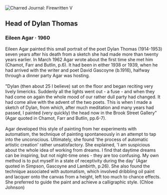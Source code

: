 <div class="artwork-of-the-day">
  <div class="container">
    <div class="img-wrapper">
      <img
        src="https://uploads8.wikiart.org/images/eileen-agar/head-of-dylan-thomas-1960.jpg!Large.jpg"
        alt="Charred Journal: Firewritten V" />
    </div>
    <div class="artwork-detail">
      <div class="artwork-origin"> 
        <h2 class="artwork-name">Head of Dylan Thomas</h2>
        <h3 class="artist">
          Eileen Agar
                    ·  1960
        </h3>
      </div>
      <p class="description">
        <span class="artwork-description-text ng-binding" ng-bind-html="viewModel.ArtworkOfTheDay.Description | unsafe">Eileen Agar painted this small portrait of the poet Dylan Thomas (1914-1953) seven years after his death from a sketch she had made more than twenty years earlier. In March 1962 Agar wrote about the first time she met him (Chamot, Farr and Butlin, p.6). It had been in either 1938 or 1939, when he had arrived with the writer and poet David Gascoyne (b.1916), halfway through a dinner party Agar was hosting.
<br>
<br>"Dylan (then about 25 I believe) sat on the floor and began reciting very lively limericks. Suddenly all the lights went out - a fuse - and when they had come on again the whole mood of our rather dull party had changed. It had come alive with the advent of the two poets. This is when I made a sketch of Dylan, from which, after much meditation and many years had passed, I painted (very quickly) the head now in the Brook Street Gallery" (Agar quoted in Chamot, Farr and Butlin, pp.6-7).
<br>
<br>Agar developed this style of painting from her experiments with automatism, the technique of painting spontaneously in an attempt to tap into the unconscious. Ultimately, she found 'the process of automatic artistic creation' rather unsatisfactory. She explained, 'I am suspicious about the whole idea of working from dreams. I find that daytime dreams can be inspiring, but not night-time ones - they are too confusing. My own method is to put myself in a state of receptivity during the day' (Agar quoted in Simpson, Gascoyne and Lambirth, p.26). She also found the technique associated with automatism, which involved dribbling oil paint and lacquer onto the canvas from a height, left too much to chance effects. She preferred to guide the paint and achieve a calligraphic style. (Chloe Johnson)</span>
                        <div class="text-shadow-container" ng-show="showShadow" style=""></div>
      </p>
    </div>
  </div>

</div>
